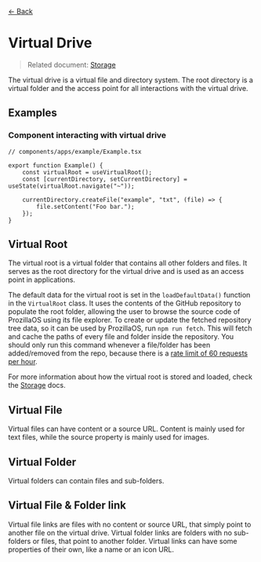 [← Back](../README.md)

# Virtual Drive

> Related document: [Storage](../storage/README.md)

The virtual drive is a virtual file and directory system. The root directory is a virtual folder and the access point for all interactions with the virtual drive.

## Examples

### Component interacting with virtual drive

```tsx
// components/apps/example/Example.tsx

export function Example() {
	const virtualRoot = useVirtualRoot();
	const [currentDirectory, setCurrentDirectory] = useState(virtualRoot.navigate("~"));

	currentDirectory.createFile("example", "txt", (file) => {
		file.setContent("Foo bar.");
	});
}
```

## Virtual Root

The virtual root is a virtual folder that contains all other folders and files. It serves as the root directory for the virtual drive and is used as an access point in applications.

The default data for the virtual root is set in the `loadDefaultData()` function in the `VirtualRoot` class. It uses the contents of the GitHub repository to populate the root folder, allowing the user to browse the source code of ProzillaOS using its file explorer. To create or update the fetched repository tree data, so it can be used by ProzillaOS, run `npm run fetch`. This will fetch and cache the paths of every file and folder inside the repository. You should only run this command whenever a file/folder has been added/removed from the repo, because there is a [rate limit of 60 requests per hour](https://docs.github.com/en/rest/using-the-rest-api/rate-limits-for-the-rest-api).  

For more information about how the virtual root is stored and loaded, check the [Storage](../storage/README.md) docs.

## Virtual File

Virtual files can have content or a source URL. Content is mainly used for text files, while the source property is mainly used for images.

## Virtual Folder

Virtual folders can contain files and sub-folders.

## Virtual File & Folder link

Virtual file links are files with no content or source URL, that simply point to another file on the virtual drive. Virtual folder links are folders with no sub-folders or files, that point to another folder. Virtual links can have some properties of their own, like a name or an icon URL.